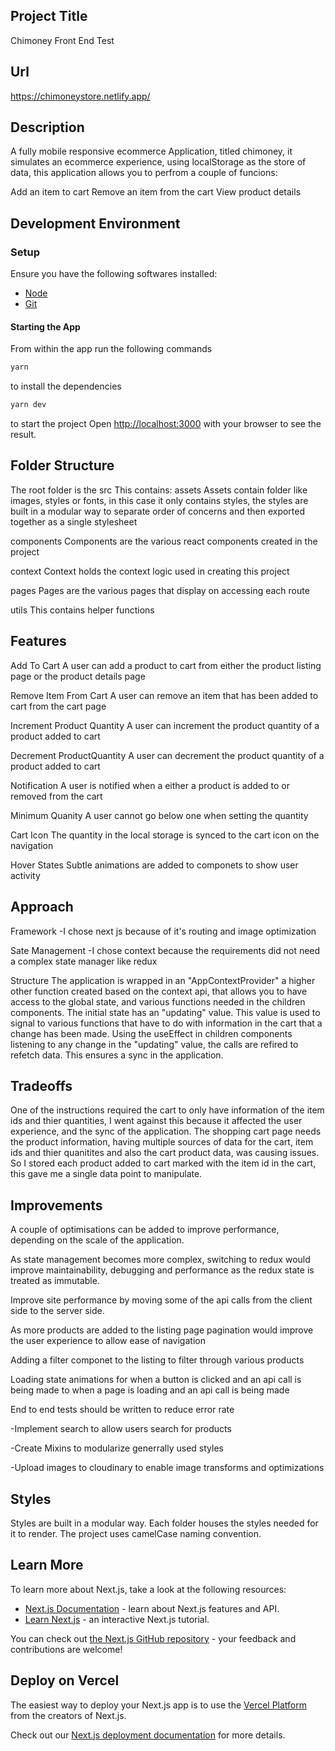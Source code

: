 ## Project Title

Chimoney Front End Test

## Url

https://chimoneystore.netlify.app/

## Description

A fully mobile responsive ecommerce Application, titled chimoney, it simulates an ecommerce experience, using localStorage as the store of data, this application allows you to perfrom a couple of funcions:

Add an item to cart
Remove an item from the cart
View product details

## Development Environment

### Setup

Ensure you have the following softwares installed:

- [Node](https://nodejs.org)
- [Git](https://www.atlassian.com/git/tutorials/install-git)

#### Starting the App

From within the app run the following commands

```sh
yarn

```

to install the dependencies

```sh
yarn dev

```

to start the project Open [http://localhost:3000](http://localhost:3000) with your browser to see the result.

## Folder Structure

The root folder is the src
This contains:
assets
Assets contain folder like images, styles or fonts, in this case it only contains styles, the styles are built in a modular way to separate order of concerns and then exported together as a single stylesheet

components
Components are the various react components created in the project

context
Context holds the context logic used in creating this project

pages
Pages are the various pages that display on accessing each route

utils
This contains helper functions

## Features

Add To Cart
A user can add a product to cart from either the product listing page or the product details page

Remove Item From Cart
A user can remove an item that has been added to cart from the cart page

Increment Product Quantity
A user can increment the product quantity of a product added to cart

Decrement ProductQuantity
A user can decrement the product quantity of a product added to cart

Notification
A user is notified when a either a product is added to or removed from the cart

Minimum Quanity
A user cannot go below one when setting the quantity

Cart Icon
The quantity in the local storage is synced to the cart icon on the navigation

Hover States
Subtle animations are added to componets to show user activity

## Approach

Framework
-I chose next js because of it's routing and image optimization

Sate Management
-I chose context because the requirements did not need a complex state manager like redux

Structure
The application is wrapped in an "AppContextProvider" a higher other function created based on the context api, that allows you to have access
to the global state, and various functions needed in the children components. The initial state has an "updating" value. This value is used to
signal to various functions that have to do with information in the cart that a change has been made. Using the useEffect in children components listening to any change in the "updating" value, the calls are refired to refetch data. This ensures a sync in the application.

## Tradeoffs

One of the instructions required the cart to only have information of the item ids and thier quantities, I went against this
because it affected the user experience, and the sync of the application. The shopping cart page needs the product information,
having multiple sources of data for the cart, item ids and thier quanitites and also the cart product data, was causing issues. So I stored
each product added to cart marked with the item id in the cart, this gave me a single data point to manipulate.

## Improvements

A couple of optimisations can be added to improve performance, depending on the scale of the application.

As state management becomes more complex, switching to redux would improve maintainability, debugging and performance as the redux state is treated as immutable.

Improve site performance by moving some of the api calls from the client side to the server side.

As more products are added to the listing page pagination would improve the user experience to allow ease of navigation

Adding a filter componet to the listing to filter through various products

Loading state animations for when a button is clicked and an api call is being made to when a page is loading and an api call is being made

End to end tests should be written to reduce error rate

-Implement search to allow users search for products

-Create Mixins to modularize generrally used styles

-Upload images to cloudinary to enable image transforms and optimizations

## Styles

Styles are built in a modular way. Each folder houses the styles needed for it to render. The project uses camelCase naming convention.

## Learn More

To learn more about Next.js, take a look at the following resources:

- [Next.js Documentation](https://nextjs.org/docs) - learn about Next.js features and API.
- [Learn Next.js](https://nextjs.org/learn) - an interactive Next.js tutorial.

You can check out [the Next.js GitHub repository](https://github.com/vercel/next.js/) - your feedback and contributions are welcome!

## Deploy on Vercel

The easiest way to deploy your Next.js app is to use the [Vercel Platform](https://vercel.com/new?utm_medium=default-template&filter=next.js&utm_source=create-next-app&utm_campaign=create-next-app-readme) from the creators of Next.js.

Check out our [Next.js deployment documentation](https://nextjs.org/docs/deployment) for more details.
